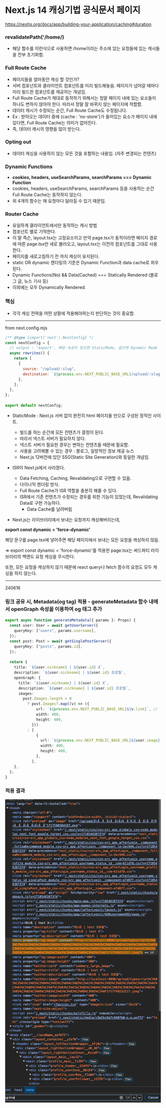 # Next.js 14 캐싱기법 공식문서 페이지

https://nextjs.org/docs/app/building-your-application/caching#duration

### revalidatePath('/home/)

- 해당 함수를 이런식으로 사용하면 /home이라는 주소에 있는 요청들에 있는 캐시들을 전부 초기화함.

### Full Route Cache

- 페이지들을 얼마동안 캐싱 할 것인가?
- 서버 컴포넌트와 클라이언트 컴포넌트를 미리 빌드해놓음. 페이지가 넘어갈 때마다 미리 빌드한 컴포넌트를 제공하는 개념임.
- Full Route Cache가 제대로 동작하기 위해서는 정말 페이지 내에 있는 요소들이 하나도 변하지 않아야 한다. 따라서 정말 잘 바뀌지 않는 페이지에 적합함.
- 데이터 캐시가 수정되는 순간, Full Route Cache도 수정됩니다.
- Ex : 받아오는 데이터 중에 {cache : 'no-store'}가 들어있는 요소가 페이지 내에 있다면, Full Route Cache는 의미가 없어진다.
- 즉, 데이터 캐시의 영향을 많이 받는다.

### Opting out

- 데이터 캐싱을 사용하지 않는 모든 것을 포함하는 내용임. (자주 변경되는 컨텐츠)

### Dynamic Functions

- **cookies, headers, useSearchParams, searchParams === Dynamic Function**
- cookies, headers, useSearchParams, searchParams 등을 사용하는 순간 Full Route Cache는 동작하지 않는다.
- 위 4개의 함수는 매 요청마다 달라질 수 있기 때문임.

### Router Cache

- 유일하게 클라이언트에서만 동작하는 캐시 방법
- 컴포넌트 별로 기억한다.
- 이 말 즉슨, layout.tsx는 고정요소이고 만약 page.tsx가 동적이라면 페이지 경로에 따른 page.tsx만 새로 불러오고, layout.tsx는 이전의 컴포넌트를 그대로 사용한다.
- 페이지를 새로고침하기 전 까지 캐싱이 유지된다.
- static OR dynamic 렌더링의 기준은 Dynamic Function과 data cache로 좌우된다.
- Dynamic Functions(No) && Data(Cached) === Statically Rendered (블로그 글, 뉴스 기사 등)
- 이외에는 모두 Dynamically Rendered.

### 핵심

- 각각 캐싱 전략을 어떤 상황에 적용해야하는지 판단하는 것이 중요함.

<hr>

from next.config.mjs

```javascript
/** @type {import('next').NextConfig} */
const nextConfig = {
  // output : 'export', 해당 속성이 있으면 StaticMode, 없으면 Dynamic Mode
  async rewrites() {
    return [
      {
        source: "/upload/:slug",
        destination: `${process.env.NEXT_PUBLIC_BASE_URL}/upload/:slug`, // Matched parameters can be used in the destination
      },
    ];
  },
};

export default nextConfig;
```

- StaticMode : Next.js 서버 없이 완전히 html 페이지들 만으로 구성된 정적인 사이트.

  - 빌드를 하는 순간에 모든 컨텐츠가 결정이 된다.
  - 따라서 넥스트 서버가 필요하지 않다.
  - 넥스트 서버가 필요한 경우는 변하는 컨텐츠들 때문에 필요함.
  - 사용을 고려해볼 수 있는 경우 : 블로그, 일방적인 정보 제공 뉴스
  - Next.js 12버전에 있던 SSG(Static Site Generation)와 동일한 개념임.

- ISR이 Next.js에서 사라졌다.

  - Data Fetching, Caching, Revalidating으로 구현할 수 있음.
  - 다이나믹 렌더링 방식.
  - Full Route Cache가 ISR 역할을 충분히 해줄 수 있다.
  - ISR에서 기존 컨텐츠가 수정되는 경우를 위한 기능이 있었는데, Revalidating Data로 구현 가능하다.
    - Data Cache를 날려버림

- Next.js는 라이브러리에서 보내는 요청까지 캐싱해버리는데,

**export const dynamic = 'force-dynamic'**

해당 문구를 page.tsx에 넣어주면 해당 페이지에서 보내는 모든 요청을 캐싱하지 않음.

=> export const dynamic = 'force-dynamic'를 적용한 page.tsx는 써드파티 라이브러리의 백엔드 요청 캐싱을 무시한다.

또한, 모든 요청을 캐싱하지 않기 때문에 react query나 fetch 함수의 요청도 모두 캐싱을 하지 않는다.

<hr>

240616

### 링크 공유 시, Metadata(og tag) 적용 - generateMetadata 함수 내에서 openGraph 속성을 이용하여 og 태그 추가

```typescript
export async function generateMetadata({ params }: Props) {
  const user: User = await getUserServer({
    queryKey: ["users", params.username],
  });
  const post: Post = await getSinglePostServer({
    queryKey: ["posts", params.id],
  });

  return {
    title: `${user.nickname} | ${user.id} X`,
    description: `${user.nickname} | ${user.id} 프로필`,
    openGraph: {
      title: `${user.nickname} | ${user.id} X`,
      description: `${user.nickname} | ${user.id} 프로필`,
      images:
        post.Images.length > 0
          ? post.Images?.map((v) => ({
              url: `${process.env.NEXT_PUBLIC_BASE_URL}${v.link}`, // 게시글에 이미지가 있을 때,
              width: 400,
              height: 400,
            }))
          : [
              {
                url: `${process.env.NEXT_PUBLIC_BASE_URL}${user.image}`, // /upload [게시글에 이미지가 없을 때, 유저 이미지 첨부]
                width: 400,
                height: 400,
              },
            ],
    },
  };
}
```

### 적용 결과

<img src="./img/og_tag_insert.png">
